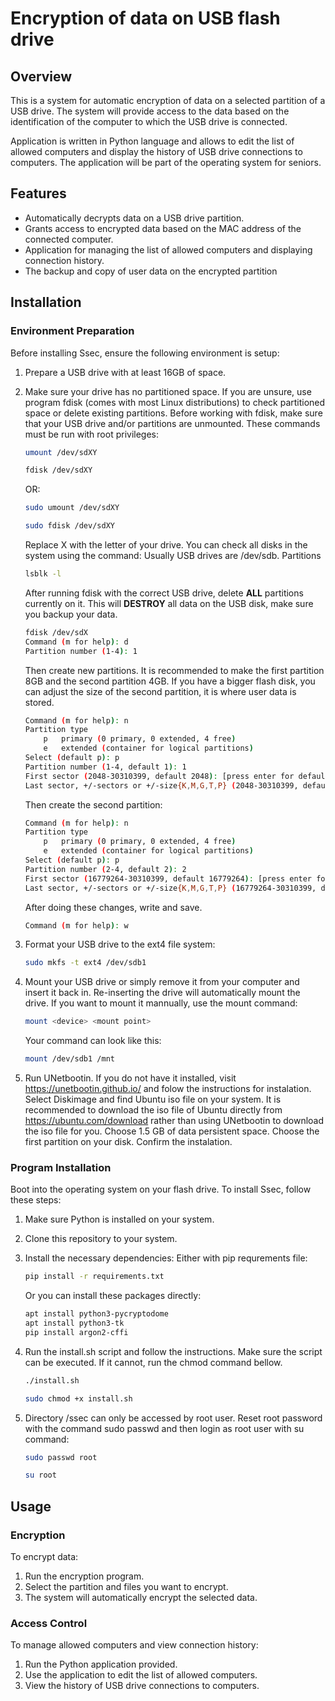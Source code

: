 # Encryption of data on USB flash drive

## Overview

This is a system for automatic encryption of data on a selected partition of a USB drive. The system 
will provide access to the data based on the identification of the computer to which the USB drive is connected. 

Application is written in Python language and allows to edit the list of allowed computers and display 
the history of USB drive connections to computers. The application will be part of the operating system for seniors. 

## Features

- Automatically decrypts data on a USB drive partition.
- Grants access to encrypted data based on the MAC address of the connected computer.
- Application for managing the list of allowed computers and displaying connection history.
- The backup and copy of user data on the encrypted partition

## Installation

### Environment Preparation

Before installing Ssec, ensure the following environment is setup:

1. Prepare a USB drive with at least 16GB of space.

2. Make sure your drive has no partitioned space. If you are unsure, use program fdisk 
(comes with most Linux distributions) to check partitioned space or delete existing 
partitions. Before working with fdisk, make sure that your USB drive and/or partitions
are unmounted.
	These commands must be run with root privileges:
	```bash
	umount /dev/sdXY
	```
	```bash
	fdisk /dev/sdXY
	```
	OR:
	```bash
	sudo umount /dev/sdXY
	```
	```bash
	sudo fdisk /dev/sdXY
	```
	Replace X with the letter of your drive. You can check all disks in the system using the command:
	Usually USB drives are /dev/sdb. Partitions 
	```bash
	lsblk -l
	```
	After running fdisk with the correct USB drive, delete **ALL** partitions currently on it. This will 
	**DESTROY** all data on the USB disk, make sure you backup your data.
	```bash
	fdisk /dev/sdX
	Command (m for help): d
	Partition number (1-4): 1
	```
	
	Then create new partitions. It is recommended to make the first partition 8GB and the second partition
	4GB. If you have a bigger flash disk, you can adjust the size of the second partition, it is where user data
	is stored.
	```bash
	Command (m for help): n
	Partition type
		p	primary (0 primary, 0 extended, 4 free)
		e	extended (container for logical partitions)
	Select (default p): p
	Partition number (1-4, default 1): 1
	First sector (2048-30310399, default 2048): [press enter for default]
	Last sector, +/-sectors or +/-size{K,M,G,T,P} (2048-30310399, default 30310399): +8G
	```
	Then create the second partition:
		
	```bash
	Command (m for help): n
	Partition type
		p	primary (0 primary, 0 extended, 4 free)
		e	extended (container for logical partitions)
	Select (default p): p
	Partition number (2-4, default 2): 2
	First sector (16779264-30310399, default 16779264): [press enter for default]
	Last sector, +/-sectors or +/-size{K,M,G,T,P} (16779264-30310399, default 30310399): +4G
	```
	After doing these changes, write and save.
	```bash
	Command (m for help): w
	```

4. Format your USB drive to the ext4 file system:
	```bash
	sudo mkfs -t ext4 /dev/sdb1
	```

5. Mount your USB drive or simply remove it from your computer and insert it back in. Re-inserting the 
drive will automatically mount the drive. If you want to mount it mannually, use the mount command:
	```bash
	mount <device> <mount point>
	```
	Your command can look like this:
	```bash
	mount /dev/sdb1 /mnt
	```

6. Run UNetbootin. If you do not have it installed, visit https://unetbootin.github.io/ and folow the 
instructions for instalation. Select Diskimage and find Ubuntu iso file on your system. It is recommended 
to download the iso file of Ubuntu directly from https://ubuntu.com/download rather than using UNetbootin
to download the iso file for you. Choose 1.5 GB of data persistent space. Choose the first partition 
on your disk. Confirm the instalation.


### Program Installation

Boot into the operating system on your flash drive. To install Ssec, follow these steps:

1. Make sure Python is installed on your system.

2. Clone this repository to your system.

3. Install the necessary dependencies:
	Either with pip requrements file:
	```bash
	pip install -r requirements.txt
	```
	Or you can install these packages directly:
	```bash
	apt install python3-pycryptodome
	apt install python3-tk
	pip install argon2-cffi
	```

4. Run the install.sh script and follow the instructions. Make sure the script can be executed.
If it cannot, run the chmod command bellow.
	```bash
	./install.sh
	```
	```bash
	sudo chmod +x install.sh
	```
5. Directory /ssec can only be accessed by root user. Reset root password with the command sudo passwd
and then login as root user with su command:
	```bash
	sudo passwd root
	```
	```bash
	su root
	```
 
## Usage

### Encryption

To encrypt data:

1. Run the encryption program.
2. Select the partition and files you want to encrypt.
3. The system will automatically encrypt the selected data.

### Access Control

To manage allowed computers and view connection history:

1. Run the Python application provided.
2. Use the application to edit the list of allowed computers.
3. View the history of USB drive connections to computers.
